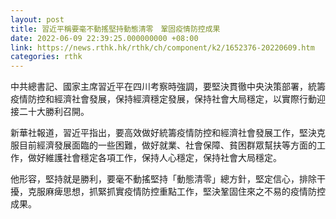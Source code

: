 ```yaml
---
layout: post
title: 習近平稱要毫不動搖堅持動態清零　鞏固疫情防控成果
date: 2022-06-09 22:39:25.000000000 +08:00
link: https://news.rthk.hk/rthk/ch/component/k2/1652376-20220609.htm
categories: rthk
---
```


中共總書記、國家主席習近平在四川考察時強調，要堅決貫徹中央決策部署，統籌疫情防控和經濟社會發展，保持經濟穩定發展，保持社會大局穩定，以實際行動迎接二十大勝利召開。

新華社報道，習近平指出，要高效做好統籌疫情防控和經濟社會發展工作，堅決克服目前經濟發展面臨的一些困難，做好就業、社會保障、貧困群眾幫扶等方面的工作，做好維護社會穩定各項工作，保持人心穩定，保持社會大局穩定。

他形容，堅持就是勝利，要毫不動搖堅持「動態清零」總方針，堅定信心，排除干擾，克服麻痺思想，抓緊抓實疫情防控重點工作，堅決鞏固住來之不易的疫情防控成果。
